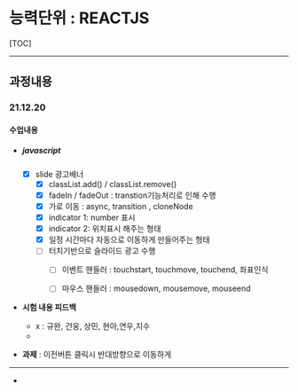 # 능력단위 : REACTJS

[TOC]

---

## 과정내용

### 21.12.20

#### 수업내용

- ##### javascript

  - [x] slide 광고배너
    - [x] classList.add() / classList.remove()
    - [x] fadeIn / fadeOut : transtion기능처리로 인해 수행
    - [x] 가로 이동 : async, transition , cloneNode
    - [x] indicator 1: number 표시 
    - [x] indicator 2: 위치표시 해주는 형태
    - [x] 일정 시간마다 자동으로 이동하게 만들어주는 형태
    - [ ] 터치기반으로 슬라이드 광고 수행
      - [ ] 이벤트 핸들러 : touchstart, touchmove, touchend, 좌표인식
      - [ ] 마우스 핸들러 : mousedown, mousemove, mouseend





- **시험 내용 피드백**
  - x : 규완, 건웅, 상민, 현아,연우,지수
  - 
- **과제** : 이전버튼 클릭시 반대방향으로 이동하게 

---

- 



